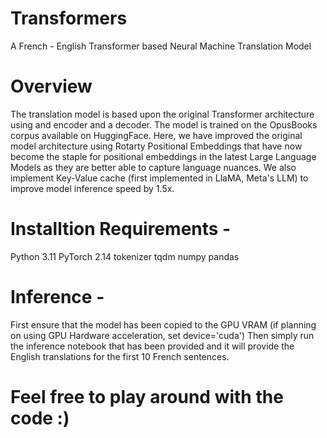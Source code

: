 # Transformers
A French - English Transformer based Neural Machine Translation Model

# Overview
The translation model is based upon the original Transformer architecture using and encoder and a decoder. The model is trained on the OpusBooks corpus available on HuggingFace.
Here, we have improved the original model architecture using Rotarty Positional Embeddings that have now become the staple for positional embeddings in the latest Large Language Models
as they are better able to capture language nuances. We also implement Key-Value cache (first implemented in LlaMA, Meta's LLM) to improve model inference speed by 1.5x.

# Installtion Requirements - 
Python 3.11
PyTorch 2.14
tokenizer
tqdm
numpy
pandas

# Inference - 
First ensure that the model has been copied to the GPU VRAM (if planning on using GPU Hardware acceleration, set device='cuda')
Then simply run the inference notebook that has been provided and it will provide the English translations for the first 10 French sentences.

# Feel free to play around with the code :)
